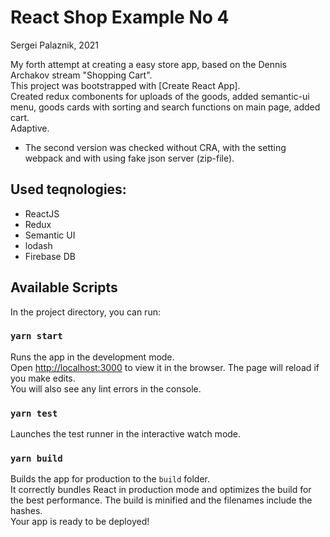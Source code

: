 # React Shop Example No 4

Sergei Palaznik, 2021

My forth attempt at creating a easy store app, based on the Dennis Archakov stream "Shopping Cart".\
This project was bootstrapped with [Create React App].\
Created redux combonents for uploads of the goods, added semantic-ui menu, goods cards with sorting and search functions on main page, added cart.\
Adaptive.
* The second version was checked without CRA, with the setting webpack and with using fake json server (zip-file).

## Used teqnologies:
- ReactJS
- Redux
- Semantic UI
- lodash
- Firebase DB

## Available Scripts
In the project directory, you can run:

### `yarn start`
Runs the app in the development mode.\
Open [http://localhost:3000](http://localhost:3000) to view it in the browser.
The page will reload if you make edits.\
You will also see any lint errors in the console.

### `yarn test`
Launches the test runner in the interactive watch mode.

### `yarn build`
Builds the app for production to the `build` folder.\
It correctly bundles React in production mode and optimizes the build for the best performance.
The build is minified and the filenames include the hashes.\
Your app is ready to be deployed! 

